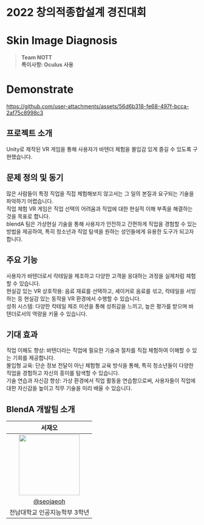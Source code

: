 # 2022 창의적종합설계 경진대회
# Skin Image Diagnosis
> **Team NOTT** <br/> **특이사항: Oculus 사용**
# Demonstrate
https://github.com/user-attachments/assets/56d6b318-fe68-497f-bcca-2af75c8998c3

## 프로젝트 소개
Unity로 제작된 VR 게임을 통해 사용자가 바텐더 체험을 몰입감 있게 즐길 수 있도록 구현했습니다.

## 문제 정의 및 동기
많은 사람들이 특정 직업을 직접 체험해보지 않고서는 그 일의 본질과 요구되는 기술을 파악하기 어렵습니다.<br/>
직업 체험 VR 게임은 직업 선택의 어려움과 직업에 대한 현실적 이해 부족을 해결하는 것을 목표로 합니다.<br/>
blendA 팀은 가상현실 기술을 통해 사용자가 안전하고 간편하게 직업을 경험할 수 있는 방법을 제공하여, 특히 청소년과 직업 탐색을 원하는 성인들에게 유용한 도구가 되고자 합니다.

## 주요 기능
사용자가 바텐더로서 칵테일을 제조하고 다양한 고객을 응대하는 과정을 실제처럼 체험할 수 있습니다.<br/>
현실감 있는 VR 상호작용: 음료 재료를 선택하고, 셰이커로 음료를 섞고, 칵테일을 서빙하는 등 현실감 있는 동작을 VR 환경에서 수행할 수 있습니다.<br/>
성취 시스템: 다양한 칵테일 제조 미션을 통해 성취감을 느끼고, 높은 평가를 받으며 바텐더로서의 역량을 키울 수 있습니다.

## 기대 효과
직업 이해도 향상: 바텐더라는 직업에 필요한 기술과 절차를 직접 체험하여 이해할 수 있는 기회를 제공합니다.<br/>
몰입형 교육: 단순 정보 전달이 아닌 체험형 교육 방식을 통해, 특히 청소년들이 다양한 직업을 경험하고 자신의 흥미를 탐색할 수 있습니다.<br/>
기술 연습과 자신감 향상: 가상 환경에서 직업 활동을 연습함으로써, 사용자들이 직업에 대한 자신감을 높이고 직무 기술을 미리 배울 수 있습니다.

## BlendA 개발팀 소개

|      서재오       |                                                                                                          
| :------------------------------------------------------------------------------: |
|   <img width="160px" src="https://avatars.githubusercontent.com/u/90062866?v=4" />    | 
|   [@seojaeoh](https://github.com/seojaeohcode)   |
| 전남대학교 인공지능학부 3학년 | 
